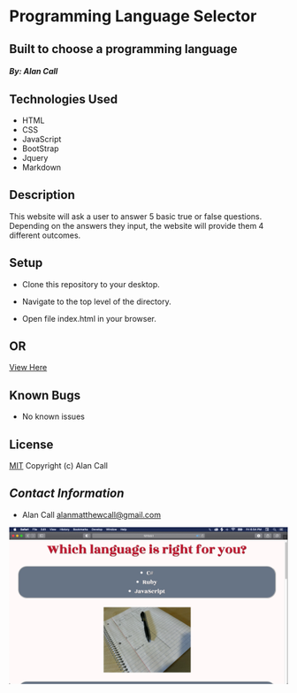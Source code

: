 # **Programming Language Selector**

## Built to choose a programming language 

#### *By: _Alan Call_*

## Technologies Used

* HTML
* CSS
* JavaScript
* BootStrap
* Jquery
* Markdown

## Description

This website will ask a user to answer 5 basic true or false questions. Depending on the answers they input, the website will provide them 4 different outcomes.

## Setup

- Clone this repository to your desktop.

- Navigate to the top level of the directory.

- Open file index.html in your browser.

## OR

[View Here](https://alanmatthewcall.github.io/programing-language-selector/)

## Known Bugs

- No known issues

## License

[MIT](LICENSE.txt)
Copyright (c) Alan Call

## _Contact Information_

 * Alan Call alanmatthewcall@gmail.com

 
 ![README SCREENSHOT](images/readme-screenshot.png)
